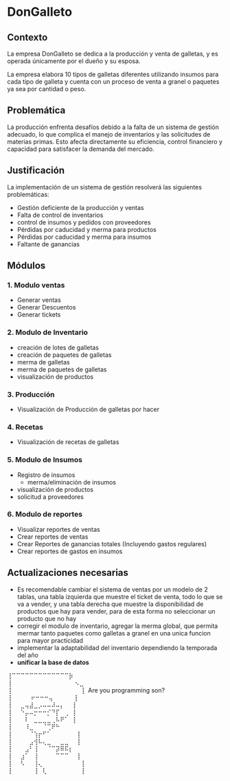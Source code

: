 
# DonGalleto

## Contexto

La empresa DonGalleto se dedica a la producción y venta de galletas, y es operada únicamente por el dueño y su esposa.

La empresa elabora 10 tipos de galletas diferentes utilizando insumos para cada tipo de galleta y cuenta con un proceso de venta a granel o paquetes ya sea por cantidad o peso.

## Problemática

La producción enfrenta desafíos debido a la falta de un sistema de gestión adecuado, lo que complica el manejo de inventarios y las solicitudes de materias primas. Esto afecta directamente su eficiencia, control financiero y capacidad para satisfacer la demanda del mercado.

## Justificación

La implementación de un sistema de gestión resolverá las siguientes problemáticas:

- Gestión deficiente de la producción y ventas
- Falta de control de inventarios
- control de insumos y pedidos con proveedores
- Pérdidas por caducidad y merma para productos
- Pérdidas por caducidad y merma para insumos
- Faltante de ganancias

## Módulos

### 1. Modulo ventas
- Generar ventas
- Generar Descuentos
- Generar tickets

### 2. Modulo de Inventario
- creación de lotes de galletas
- creación de paquetes de galletas
- merma de galletas
- merma de paquetes de galletas
- visualización de productos

### 3. Producción
- Visualización de Producción de galletas por hacer

### 4. Recetas
- Visualización de recetas de galletas

### 5. Modulo de Insumos
- Registro de insumos
  - merma/eliminación de insumos
- visualización de productos
- solicitud a proveedores

### 6. Modulo de reportes
- Visualizar reportes de ventas
- Crear reportes de ventas
- Crear Reportes de ganancias totales (Incluyendo gastos regulares)
- Crear reportes de gastos en insumos

## Actualizaciones necesarias
- Es recomendable cambiar el sistema de ventas por un modelo de 2 tablas, una tabla izquierda que muestre el ticket de venta, todo lo que se va a vender, y una tabla derecha que muestre la disponibilidad de productos que hay para vender, para de esta forma no seleccionar un producto que no hay
- corregir el modulo de inventario, agregar la merma global, que permita mermar tanto paquetes como galletas a granel en una unica funcion para mayor practicidad
- implementar la adaptabilidad del inventario dependiendo la temporada del año
- **unificar la base de datos**
  
  
  
⢸⠉⠉⠉⠉⠉⠉⠉⠉⠉⠉⠉⠉⠉⡷  
⢸⠀⠀⠀⠀⠀⠀⠀⠀⠀⠀⠀⠀⠀ ⠀⠢⣀  
⢸⠀⠀⠀⠀⠀⠀⠀⠀⠀⠀⠀⠀⠀⠀⠀⠀⡇ Are you programming son?  
⢸⠀⠀⠀⠀ ⠖⠒⠒⠒⢤⠀⠀⠀⠀⠀⡇  
⢸⠀⠀⣀⢤⣼⣀⡠⠤⠤⠼⠤⡄⠀⠀⡇  
⢸⠀⠀⠑⡤⠤⡒⠒⠒⡊⠙⡏⠀⢀⠀⡇  
⢸⠀⠀⠀⠇⠀⣀⣀⣀⣀⢀⠧⠟⠁⠀⡇  
⢸⠀⠀⠀⠸⣀⠀⠀⠈⢉⠟⠓  
⢸⠀⠀⠀⠀⠈⢱⡖⠋⠁⠀⠀⠀⠀⠀⠀⡇  
⢸⠀⠀⠀⠀⣠⢺⠧⢄⣀⠀⠀⣀⣀⠀⠀⡇  
⢸⠀⠀⠀⣠⠃⢸⠀⠀⠈⠉⡽⠿⠯⡆  
⢸⠀⠀⣰⠁⠀⢸⠀⠀⠀⠀⠉⠉⠉⠀⠀⡇  
⢸⠀⠀⠣⠀⠀⢸⢄⠀⠀⠀⠀⠀⠀⠀⠀⠀⡇  
⢸⠀⠀⠀⠀⠀⢸⠀⢇⠀⠀⠀⠀⠀⠀⠀⠀⡇  

